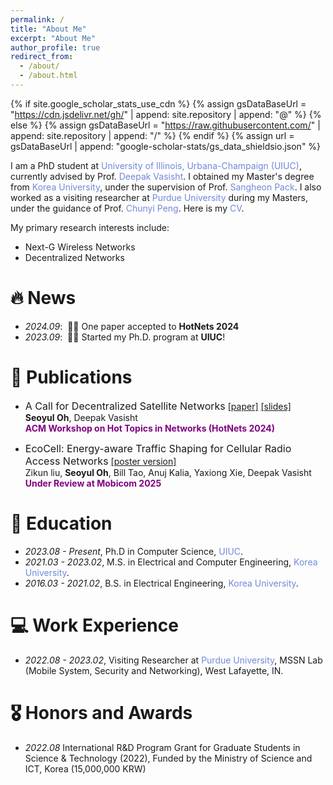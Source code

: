 ```yaml
---
permalink: /
title: "About Me"
excerpt: "About Me"
author_profile: true
redirect_from: 
  - /about/
  - /about.html
---
```


{% if site.google_scholar_stats_use_cdn %}
{% assign gsDataBaseUrl = "https://cdn.jsdelivr.net/gh/" | append: site.repository | append: "@" %}
{% else %}
{% assign gsDataBaseUrl = "https://raw.githubusercontent.com/" | append: site.repository | append: "/" %}
{% endif %}
{% assign url = gsDataBaseUrl | append: "google-scholar-stats/gs_data_shieldsio.json" %}

<span class='anchor' id='about-me'></span>

I am a PhD student at <a href="https://siebelschool.illinois.edu/" style="color: #7289da; text-decoration: none;">University of Illinois, Urbana-Champaign (UIUC)</a>, currently advised by Prof. <a href="https://deepakv.web.illinois.edu/" style="color: #7289da; text-decoration: none;"> Deepak Vasisht</a>. I obtained my Master's degree from <a href="https://ee.korea.ac.kr/eng/main/main.html" style="color: #7289da; text-decoration: none;">Korea University</a>, under the supervision of Prof. <a href="https://sites.google.com/site/mnclab/home" style="color: #7289da; text-decoration: none;">Sangheon Pack</a>. I also worked as a visiting researcher at <a href="https://www.cs.purdue.edu/" style="color: #7289da; text-decoration: none;">Purdue University</a> during my Masters, under the guidance of Prof. <a href="https://www.cs.purdue.edu/homes/chunyi/" style="color: #7289da; text-decoration: none;">Chunyi Peng</a>. Here is my <a href="assets/cv_seoyuloh.pdf" style="color: #7289da; text-decoration:none">CV</a>.

My primary research interests include:
- Next-G Wireless Networks
- Decentralized Networks

# 🔥 News
- *2024.09*: &nbsp;🎉🎉 One paper accepted to **HotNets 2024**  
- *2023.09*: &nbsp;🎉🎉 Started my Ph.D. program at **UIUC**! 

# 📝 Publications 

- <font size="3">A Call for Decentralized Satellite Networks</font>
[[paper]](https://dl.acm.org/doi/10.1145/3696348.3696896) [[slides]](/assets/MP-LEO_slides.pdf)\
**Seoyul Oh**, Deepak Vasisht \
<span style="color:purple">**ACM Workshop on Hot Topics in Networks (HotNets 2024)**</span> 

- <font size="3">EcoCell: Energy-aware Traffic Shaping for Cellular Radio Access Networks</font>
[[poster version]](assets/ecocell_poster.pdf) \
Zikun liu, **Seoyul Oh**, Bill Tao, Anuj Kalia, Yaxiong Xie, Deepak Vasisht \
<span style="color:purple">**Under Review at Mobicom 2025**</span> 


# 📖 Education
- *2023.08 - Present*, Ph.D in Computer Science, <a href="https://deepakv.web.illinois.edu/" style="color: #7289da; text-decoration: none;">UIUC</a>.
- *2021.03 - 2023.02*, M.S. in Electrical and Computer Engineering, <a href="https://sites.google.com/site/mnclab/home" style="color: #7289da; text-decoration: none;">Korea University</a>.
- *2016.03 - 2021.02*, B.S. in Electrical Engineering, <a href="https://ee.korea.ac.kr/eng/main/main.html" style="color: #7289da; text-decoration: none;">Korea University</a>.

# 💻 Work Experience
- *2022.08 - 2023.02*, Visiting Researcher at  <a href="https://www.cs.purdue.edu/homes/chunyi/" style="color: #7289da; text-decoration: none;">Purdue University</a>, MSSN Lab (Mobile System, Security and Networking), West Lafayette, IN. 


# 🎖 Honors and Awards
- *2022.08* International R&D Program Grant for Graduate Students in Science & Technology (2022), Funded by the Ministry of Science and ICT, Korea (15,000,000 KRW)
